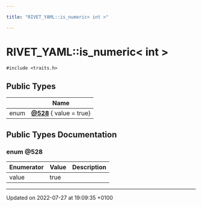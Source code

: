 ```yaml
---

title: "RIVET_YAML::is_numeric< int >"

---
```


# RIVET_YAML::is_numeric< int >






`#include <traits.h>`

## Public Types

|                | Name           |
| -------------- | -------------- |
| enum| **[@528](http://example.org/classes/structrivet__yaml_1_1is__numeric_3_01int_01_4/#enum-@528)** { value = true} |

## Public Types Documentation

### enum @528

| Enumerator | Value | Description |
| ---------- | ----- | ----------- |
| value | true|   |




-------------------------------

Updated on 2022-07-27 at 19:09:35 +0100